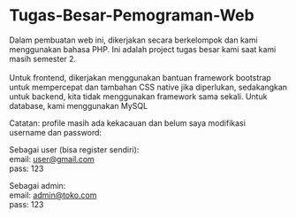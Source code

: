 # Tugas-Besar-Pemograman-Web <br>
Dalam pembuatan web ini, dikerjakan secara berkelompok dan kami menggunakan bahasa PHP. Ini adalah project tugas besar kami saat kami masih semester 2. <br>
<br>
Untuk frontend, dikerjakan menggunakan bantuan framework bootstrap untuk mempercepat dan tambahan CSS native jika diperlukan, sedakangkan untuk backend, kita tidak menggunakan framework sama sekali. Untuk database, kami menggunakan MySQL <br>

Catatan: profile masih ada kekacauan dan belum saya modifikasi <br>
username dan password: <br>

Sebagai user (bisa register sendiri): <br>
	email: user@gmail.com <br>
	pass: 123 <br>

Sebagai admin: <br>
	email: admin@toko.com <br>
	pass: 123 <br>
